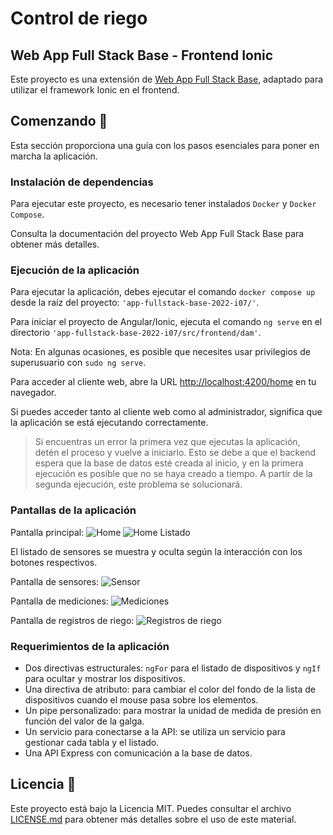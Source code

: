 # Control de riego

## Web App Full Stack Base - Frontend Ionic

Este proyecto es una extensión de [Web App Full Stack Base](https://github.com/gotoiot/app-fullstack-base), adaptado para utilizar el framework Ionic en el frontend.

## Comenzando 🚀

Esta sección proporciona una guía con los pasos esenciales para poner en marcha la aplicación.

### Instalación de dependencias

Para ejecutar este proyecto, es necesario tener instalados `Docker` y `Docker Compose`.

Consulta la documentación del proyecto Web App Full Stack Base para obtener más detalles.

### Ejecución de la aplicación

Para ejecutar la aplicación, debes ejecutar el comando `docker compose up` desde la raíz del proyecto: `'app-fullstack-base-2022-i07/'`.

Para iniciar el proyecto de Angular/Ionic, ejecuta el comando `ng serve` en el directorio `'app-fullstack-base-2022-i07/src/frontend/dam'`.

Nota: En algunas ocasiones, es posible que necesites usar privilegios de superusuario con `sudo ng serve`.

Para acceder al cliente web, abre la URL [http://localhost:4200/home](http://localhost:4200/home) en tu navegador.

Si puedes acceder tanto al cliente web como al administrador, significa que la aplicación se está ejecutando correctamente.

> Si encuentras un error la primera vez que ejecutas la aplicación, detén el proceso y vuelve a iniciarlo. Esto se debe a que el backend espera que la base de datos esté creada al inicio, y en la primera ejecución es posible que no se haya creado a tiempo. A partir de la segunda ejecución, este problema se solucionará.

### Pantallas de la aplicación

Pantalla principal:
![Home](/images/home1.jpg)
![Home Listado](/images/home2.jpg)

El listado de sensores se muestra y oculta según la interacción con los botones respectivos.

Pantalla de sensores:
![Sensor](/images/detalle-galga.jpg)

Pantalla de mediciones:
![Mediciones](/images/detalle-mediciones.jpg)

Pantalla de registros de riego:
![Registros de riego](/images/detalle-logs.jpg)

### Requerimientos de la aplicación

- Dos directivas estructurales: `ngFor` para el listado de dispositivos y `ngIf` para ocultar y mostrar los dispositivos.
- Una directiva de atributo: para cambiar el color del fondo de la lista de dispositivos cuando el mouse pasa sobre los elementos.
- Un pipe personalizado: para mostrar la unidad de medida de presión en función del valor de la galga.
- Un servicio para conectarse a la API: se utiliza un servicio para gestionar cada tabla y el listado.
- Una API Express con comunicación a la base de datos.

## Licencia 📄

Este proyecto está bajo la Licencia MIT. Puedes consultar el archivo [LICENSE.md](LICENSE.md) para obtener más detalles sobre el uso de este material.

